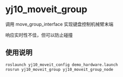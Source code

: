 # yj10_moveit_group

调用 move_group_interface 实现键盘控制机械臂末端

响应实时性不佳，但可以防止碰撞

## 使用说明

```bash
roslaunch yj10_moveit_config demo_hardware.launch
rosrun yj10_moveit_group yj10_moveit_group_node
```

